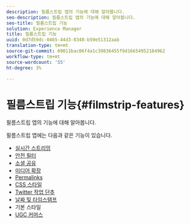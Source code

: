 ```yaml
---
description: 필름스트립 앱의 기능에 대해 알아봅니다.
seo-description: 필름스트립 앱의 기능에 대해 알아봅니다.
seo-title: 필름스트립 기능
solution: Experience Manager
title: 필름스트립 기능
uuid: 0d7d59dc-0465-44d3-8348-b59e51312aab
translation-type: tm+mt
source-git-commit: 09011bac06f4a1c39836455f9d16654952184962
workflow-type: tm+mt
source-wordcount: '55'
ht-degree: 3%

---
```



# 필름스트립 기능{#filmstrip-features}

필름스트립 앱의 기능에 대해 알아봅니다.

필름스트립 앱에는 다음과 같은 기능이 있습니다.

* [실시간 스트리밍](/help/using/c-features-livefyre/c-content-behavior-features/c-content-behavior-features.md#section_emd_syl_d1b)
* [안전 필터](/help/using/c-features-livefyre/c-about-moderation/c-moderation.md#c_moderation)
* [소셜 공유](/help/using/c-features-livefyre/c-social-sharing/c-social-sharing.md#c_social_sharing)
* [미디어 확장](/help/using/c-features-livefyre/c-enagement-features.md#section_pmq_ycm_d1b)
* [Permalinks](/help/using/c-features-livefyre/c-content-collection-tags/c-permalinks.md#c_permalinks)
* [CSS 스타일](/help/using/c-features-livefyre/c-styling-features/c-css-styling-branding.md#c_css_styling_branding)
* [Twitter 작업 단추](/help/using/c-features-livefyre/c-enagement-features.md#section_uzm_ldm_d1b)
* [날짜 및 타임스탬프](/help/using/c-features-livefyre/c-styling-features/c-date-and-timestamp.md#c_date_and_timestamp)
* 기본 스타일
* [UGC 커머스](/help/using/c-features-livefyre/c-ugc-commerce.md#c_ugc_commerce)
